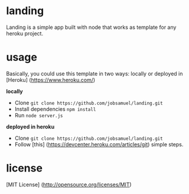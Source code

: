 landing
=======

Landing is a simple app built with node that works as template for any heroku project.

usage
=====

Basically, you could use this template in two ways: locally or deployed in [Heroku] (https://www.heroku.com/) 

**locally** 

 - Clone `git clone https://github.com/jobsamuel/landing.git`
 - Install dependencies `npm install`
 - Run `node server.js`

 **deployed in heroku**

  - Clone `git clone https://github.com/jobsamuel/landing.git`
  - Follow [this] (https://devcenter.heroku.com/articles/git) simple steps. 

license
=======

[MIT License] (http://opensource.org/licenses/MIT)